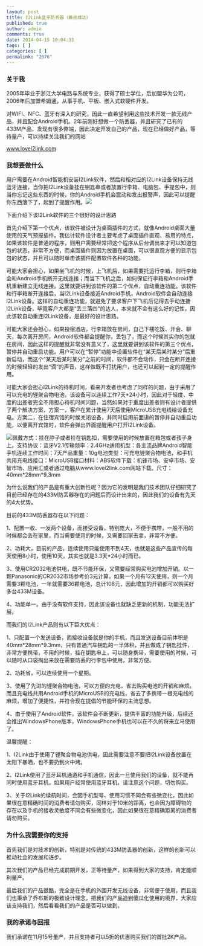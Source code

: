 ```yaml
---
layout: post
title: I2Link蓝牙防丢器（筹资成功）
published: true
author: admin
comments: true
date: 2014-04-15 10:04:33
tags: [ ]
categories: [ ]
permalink: "2676"
---
```

### 关于我

2005年毕业于浙江大学电路与系统专业，获得了硕士学位，后加盟华为公司，2006年后加盟希姆通，从事手机、平板、嵌入式软硬件开发。

对WIFI、NFC、蓝牙有深入的研究，因此一直希望利用这些技术开发一款无线产品，并且配合Android手机。2年前刚好想做一个防丢器，并且研究了已有的433M产品，发现有很多弊端，因此决定开发自己的产品，现在已经做好产品，等待量产，可以持续关注我们的网站

www.lovei2link.com

### 我想要做什么

用户需要在Android智能机安装I2Link软件，然后和相对应的I2Link设备保持无线蓝牙连接，当你把I2Link设备挂在钥匙串或者放置行李箱、电脑包、手提包中，则当你忘记这些东西的时候，你的Android手机会震动和发出报警声，因此可以提醒你东西落下了，起到了提醒作用。![][1]

下面介绍下该I2Link软件的三个很好的设计思路

首先介绍下第一个优点，该软件被设计为桌面插件的方式，就像Android桌面大量使用的天气预报插件。我估计软件设计者主要考虑了桌面插件直观、易用的特点，如果该软件是普通的程序，则用户需要经常把这个程序从后台调出来才可以知道包包的状态，非常不方便，而桌面插件则因为放置在桌面，可以很直观方便的显示包包的状态，并且可以随时单击该插件配置软件各种的功能。

可能大家会担心，如果坐飞机的时候，上飞机后，如果需要托运行李箱，则行李箱会和Android手机断开无线连接；而当下飞机之后，如何保证行李箱和Android手机重新建立无线连接。这里就要讲到该软件的第二个优点，自动重连功能。该软件和行李箱断开连接后，当I2Link设备接近Android手机，Android软件会自动连接I2Link设备。这样的自动重连功能，就避免了要求客户下飞机后记得去手动连接I2Link设备，毕竟客户大都是“丢三落四”的达人，本来就不会有这么好的记性，因此该软自动重连I2Link设备，是最好的设计思路。

可能大家还会担心，如果投宿酒店，行李箱放在房间，自己下楼吃饭、开会、聊天，每次离开房间，Android软件都会提醒你，丢包了，而这个时候其实你的包就在房间，因此这样的提醒就非常没有意义了，这里就要讲到该软件的第三个优点，暂停并自动重启功能。用户可以在“暂停”功能中设置软件在“某天后某时某分”后重新启动，而这个“某天后某时某分”之前的时间，软件都不会动作，只会在断开连接的时候轻轻的发出“滴”的声音，这样做既不打扰用户，也还可以起到一定的提醒作用。

可能大家会担心I2Link的待机时间，看来开发者也考虑了同样的问题，由于采用了可以充电的锂聚合物电池，该设备可以连续工作7天*24小时，因此对于轻度、中度的出差者完全不用担心待机时间问题，当然如果对于重度出差者则有设计者提供了两个解决方案，方案一，客户在累计使用7天后使用MicroUSB充电线给设备充电。方案二，在住宿宾馆的时候关闭设备，并同时启用前面讲的暂停并自动重启功能，以便离开宾馆时，软件会弹出界面提醒用户打开I2Link设备。

![][2]佩戴方式：挂在脖子或者挂在钥匙扣，需要使用的时候放置在箱包或者孩子身上。支持协议：蓝牙V2.1传输频率：2.4GHz适用机型：各主流品牌Android智能手机连续工作时间：7天产品重量：10g电池类型：可充电锂聚合物电池，和手机共用充电线接口：MicroUSB接口材料：ABS软件下载：机锋市场、安卓市场、安智市场、应用汇或者通过电脑从www.lovei2link.com网站下载。尺寸：40mm\*28mm\*9.3mm

为什么说我们的产品是有重大创新性呢？因为它的发明是我们技术团队仔细研究了目前已经存在的433M防丢器存在的问题后而设计出来的，因此我们的设备有先天的4大优势。

目前的433M防丢器存在以下问题：

1、配置一收、一发两个设备，而接受设备，特别庞大，不便于携带，一般不用的时候都会丢在家里，而当需要使用的时候，又需要回家去拿，非常不方便。

2、功耗大，目前的产品，连续使用只能使用不到4天，也就是这些产品宣传的每天使用8小时，使用10天，其实也就是3.3天*24小时而已。

3、使用CR2032电池供电，既不节能环保，又需要经常购买电池增加开销。以一颗Panasonic的CR2032市场参考价3元计算，如果一个月有12天使用，则一个月需要3颗电池，一年就需要36颗电池，总计108元，因此增加的开销都可以购买好多台433M设备。

4、功能单一。由于没有软件支持，因此该设备也就缺乏更新的机制，功能无法扩展。

而我们的I2Link产品则有以下巨大优点：

1、只配置一个发送设备，而接收设备就是你的手机，而且发送设备目前体积是40mm\*28mm\*9.3mm，只有普通汽车钥匙的一半体积，并且做成了钥匙挂件，非常方便携带，不用的时候，挂在钥匙串上，可以随身携带，需要使用的时候，可以随时从口袋掏出来放在需要防丢的行李包中使用，非常方便。

2、功耗省，可以连续使用一个星期。

3、使用了先进的锂聚合物电池，可以方便的充电，省去购买电池的开销和麻烦。而且充电线共用Android手机的MicroUSB的充电线，省去了多携带一根充电线的麻烦，增加了便捷性，并符合现在提倡的节能环保的主流思想。

4、由于使用了Android软件，该软件会不断更新，提供丰富的功能升级，后续还会推出WindowsPhone版本，WindowsPhone手机也可以在不久的将来立马使用了。

温馨提醒：

1、I2Link由于使用了锂聚合物电池供电，因此需要注意不要把I2Link设备放置在太阳下暴晒，也不要扔到火中烤。

2、I2Link使用了蓝牙耳机通道和手机通信，因此一旦使用我们的设备，就不能再同时使用蓝牙耳机，如果用户经常使用蓝牙耳机，请注意这个问题，切勿购买。

3、关于I2Link的续航时间，会因手机型号、使用习惯不同会有些微变化，因此如果很在意精确时间的消费者请勿购买，同样对于10米的距离，也会因为障碍物的存在以及手机的接收灵敏度不同会有些微变化，因此如果很在意精确距离的消费者请勿购买。

### 为什么我需要你的支持

首先我们是对技术的创新，特别是对传统的433M防丢器的创新，这样的创新可以推动社会的发展和进步。

其次我们的产品已经完成前期开发，正等待量产，如果得到大家的支持，肯定能顺利量产。

最后我们的产品很酷，完全是在手机的外围开发无线设备，非常便于使用，而且我们也秉承了乔布斯的极致设计理念，把我们的产品追到傻瓜化使用的境界，大家应该支持我们，然后看看我们的产品是否可以做到。

### 我的承诺与回报

我们承诺在11月15号量产，并且支持者可以5折的优惠购买我们的首批2K产品。

 [1]: http://yongz.com/yz/wp-content/uploads/2014/04/cd9b2f030816ad87fd5df39839362c6e.jpg
 [2]: http://yongz.com/yz/wp-content/uploads/2014/04/c32921ad316d99b2b4ca8711d62c0bac.jpg